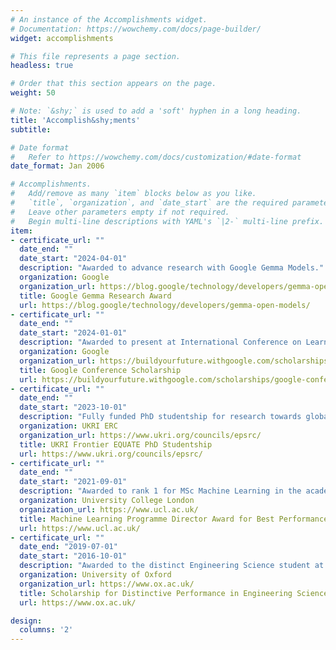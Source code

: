 ```yaml
---
# An instance of the Accomplishments widget.
# Documentation: https://wowchemy.com/docs/page-builder/
widget: accomplishments

# This file represents a page section.
headless: true

# Order that this section appears on the page.
weight: 50

# Note: `&shy;` is used to add a 'soft' hyphen in a long heading.
title: 'Accomplish&shy;ments'
subtitle:

# Date format
#   Refer to https://wowchemy.com/docs/customization/#date-format
date_format: Jan 2006

# Accomplishments.
#   Add/remove as many `item` blocks below as you like.
#   `title`, `organization`, and `date_start` are the required parameters.
#   Leave other parameters empty if not required.
#   Begin multi-line descriptions with YAML's `|2-` multi-line prefix.
item:
- certificate_url: ""
  date_end: ""
  date_start: "2024-04-01"
  description: "Awarded to advance research with Google Gemma Models."
  organization: Google
  organization_url: https://blog.google/technology/developers/gemma-open-models/
  title: Google Gemma Research Award
  url: https://blog.google/technology/developers/gemma-open-models/
- certificate_url: ""
  date_end: ""
  date_start: "2024-01-01"
  description: "Awarded to present at International Conference on Learning Representations (ICLR 2024)."
  organization: Google
  organization_url: https://buildyourfuture.withgoogle.com/scholarships/google-conference-scholarships
  title: Google Conference Scholarship
  url: https://buildyourfuture.withgoogle.com/scholarships/google-conference-scholarships
- certificate_url: ""
  date_end: ""
  date_start: "2023-10-01"
  description: "Fully funded PhD studentship for research towards globally equitable language technologies."
  organization: UKRI ERC
  organization_url: https://www.ukri.org/councils/epsrc/
  title: UKRI Frontier EQUATE PhD Studentship
  url: https://www.ukri.org/councils/epsrc/
- certificate_url: ""
  date_end: ""
  date_start: "2021-09-01"
  description: "Awarded to rank 1 for MSc Machine Learning in the academic year at UCL."
  organization: University College London
  organization_url: https://www.ucl.ac.uk/
  title: Machine Learning Programme Director Award for Best Performance
  url: https://www.ucl.ac.uk/
- certificate_url: ""
  date_end: "2019-07-01"
  date_start: "2016-10-01"
  description: "Awarded to the distinct Engineering Science student at Oxford."
  organization: University of Oxford
  organization_url: https://www.ox.ac.uk/
  title: Scholarship for Distinctive Performance in Engineering Science
  url: https://www.ox.ac.uk/

design:
  columns: '2' 
---
```

